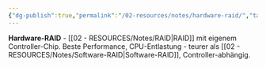 ```yaml
---
{"dg-publish":true,"permalink":"/02-resources/notes/hardware-raid/","tags":["raid/implementation","controller/hardware"],"noteIcon":"","updated":"2025-08-28T20:50:30.000+02:00"}
---
```



**Hardware-RAID** - [[02 - RESOURCES/Notes/RAID\|RAID]] mit eigenem Controller-Chip.
Beste Performance, CPU-Entlastung - teurer als [[02 - RESOURCES/Notes/Software-RAID\|Software-RAID]], Controller-abhängig.